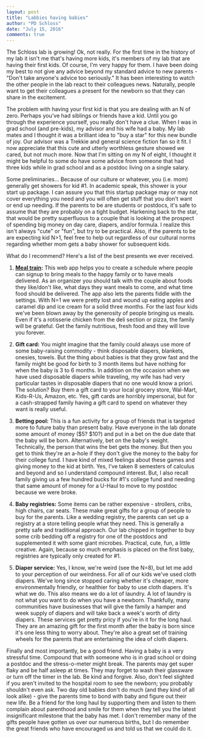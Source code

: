 ```yaml
---
layout: post
title: "Labbies having babies"
author: "PD Schloss"
date: "July 15, 2016"
comments: true
---
```


The Schloss lab is growing! Ok, not really. For the first time in the history of my lab it isn't me that's having more kids, it's members of my lab that are having their first kids. Of course, I'm very happy for them. I have been doing my best to not give any advice beyond my standard advice to new parents - "Don't take anyone's advice too seriously." It has been interesting to watch the other people in the lab react to their colleagues news. Naturally, people want to get their colleagues a present for the newborn so that they can share in the excitement.

The problem with having your first kid is that you are dealing with an N of zero. Perhaps you've had siblings or friends have a kid. Until you go through the experience yourself, you really don't have a clue. When I was in grad school (and pre-kids), my advisor and his wife had a baby. My lab mates and I thought it was a brilliant idea to "buy a star" for this new bundle of joy. Our advisor was a Trekkie and general science fiction fan so it fit. I now appreciate that this cute and utterly worthless gesture showed we cared, but not much more. Now that I'm sitting on my N of eight, I thought it might be helpful to some do have some advice from someone that had three kids while in grad school and as a postdoc living on a single salary.

Some preliminaries... Because of our culture or whatever, you (i.e. mom) generally get showers for kid #1. In academic speak, this shower is your start up package. I can assure you that this startup package may or may not cover everything you need and you will often get stuff that you don't want or end up needing. If the parents to be are students or postdocs, it's safe to assume that they are probably on a tight budget. Harkening back to the star, that would be pretty superfluous to a couple that is looking at the prospect of spending big money on day care, diapers, and/or formula. I realize this isn't always "cute" or "fun", but try to be practical. Also, if the parents to be are expecting kid N>1, feel free to help out regardless of our cultural norms regarding whether mom gets a baby shower for subsequent kids.

What do I recommend? Here's a list of the best presents we ever received.

1. **[Meal train](http://www.mealtrain.com):** This web app helps you to create a schedule where people can signup to bring meals to the happy family or to have meals delivered. As an organizer you should talk with the couple about foods they like/don't like, what days they want meals to come, and what time food should be delivered. The app also lets the parents fiddle with the settings. With N=1 we were pretty lost and wound up eating apples and caramel dip and ice cream for a solid three months. For the last four kids we've been blown away by the generosity of people bringing us meals. Even if it's a rotisserie chicken from the deli section or pizza, the family will be grateful. Get the family nutritious, fresh food and they will love you forever.

2. **Gift card:** You might imagine that the family could always use more of some baby-raising commodity - think disposable diapers, blankets, onesies, towels. But the thing about babies is that they grow fast and the family might be good for birth to 3 month items but have nothing for when the baby is 3 to 6 months. In addition on the occasion when we have used disposable diapers while traveling, my wife has had very particular tastes in disposable diapers that no one would know a priori. The solution? Buy them a gift card to your local grocery store, Wal-Mart, Kids-R-Us, Amazon, etc. Yes, gift cards are horribly impersonal, but for a cash-strapped family having a gift card to spend on whatever they want is really useful.

3. **Betting pool:** This is a fun activity for a group of friends that is targeted more to future baby than present baby. Have everyone in the lab donate some amount of money ($5? $10?) and put in a bet on the due date that the baby will be born. Alternatively, bet on the baby's weight. Technically, the person that wins the bet gets the money. But then you get to think they're an a-hole if they don't give the money to the baby for their college fund. I have kind of mixed feelings about these games and giving money to the kid at birth. Yes, I've taken 8 semesters of calculus and beyond and so I understand compound interest. But, I also recall family giving us a few hundred bucks for #1's college fund and needing that same amount of money for a U-Haul to move to my postdoc because we were broke.

4. **Baby registries:** Some items can be rather expensive - strollers, cribs, high chairs, car seats. These make great gifts for a group of people to buy for the parents. Like a wedding registry, the parents can set up a registry at a store telling people what they need. This is generally a pretty safe and traditional approach. Our lab chipped in together to buy some crib bedding off a registry for one of the postdocs and supplemented it with some giant microbes. Practical, cute, fun, a little creative. Again, because so much emphasis is placed on the first baby, registries are typically only created for #1.

5. **Diaper service:** Yes, I know, we're weird (see the N=8), but let me add to your perception of our weirdness. For all of our kids we've used cloth diapers. We've long since stopped caring whether it's cheaper, more environmentally friendly, or healthier for baby to use cloth diapers. It's what we do. This also means we do a lot of laundry. A lot of laundry is not what you want to do when you have a newborn. Thankfully, many communities have businesses that will give the family a hamper and week supply of diapers and will take back a week's worth of dirty diapers. These services get pretty pricy if you're in it for the long haul. They are an amazing gift for the first month after the baby is born since it's one less thing to worry about. They're also a great set of training wheels for the parents that are entertaining the idea of cloth diapers.

Finally and most importantly, be a good friend. Having a baby is a very stressful time. Compound that with someone who is in grad school or doing a postdoc and the stress-o-meter might break. The parents may get super flaky and be half asleep at times. They may forget to wash their glassware or turn off the timer in the lab. Be kind and forgive. Also, don't feel slighted if you aren't invited to the hospital room to see the newborn; you probably shouldn't even ask. Two day old babies don't do much (and they kind of all look alike) - give the parents time to bond with baby and figure out their new life. Be a friend for the long haul by supporting them and listen to them complain about parenthood and smile for them when they tell you the latest insignificant milestone that the baby has met. I don't remember many of the gifts people have gotten us over our numerous births, but I do remember the great friends who have encouraged us and told us that we could do it.

